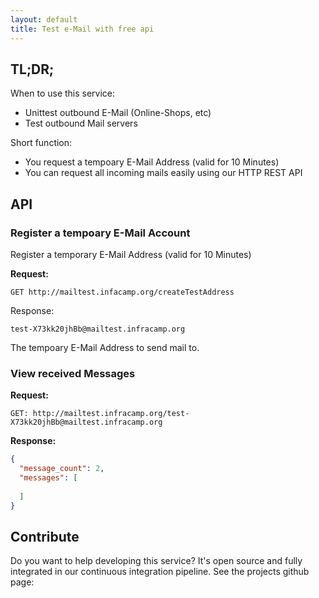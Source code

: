 ```yaml
---
layout: default
title: Test e-Mail with free api
---
```


## TL;DR;

When to use this service:
- Unittest outbound E-Mail (Online-Shops, etc)
- Test outbound Mail servers

Short function:
- You request a tempoary E-Mail Address (valid for 10 Minutes)
- You can request all incoming mails easily using our HTTP REST API

## API


### Register a tempoary E-Mail Account

Register a temporary E-Mail Address (valid for 10 Minutes)

**Request:**
```
GET http://mailtest.infacamp.org/createTestAddress
```

Response:
```
test-X73kk20jhBb@mailtest.infracamp.org
```

The tempoary E-Mail Address to send mail to.

### View received Messages

**Request:**
```
GET: http://mailtest.infracamp.org/test-X73kk20jhBb@mailtest.infracamp.org
```

**Response:**

```json
{
  "message_count": 2,
  "messages": [
    
  ]
}
```




## Contribute

Do you want to help developing this service? It's open source and 
fully integrated in our continuous integration pipeline. See the
projects github page: